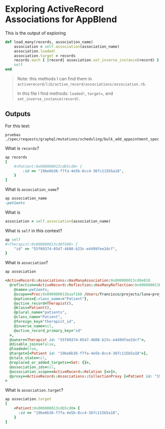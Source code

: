 # Exploring ActiveRecord Associations for AppBlend

This is the output of exploring
```ruby
def load_many(records, association_name)
	association = self.association(association_name)
	association.loaded!
	association.target = records
	records.each { |record| association.set_inverse_instance(record) }
	self
end
```

> Note: this methods I can find them in `activerecord/lib/active_record/associations/association.rb`.
> 
> In this file I find methods: `loaded!`, `target=`, and `set_inverse_instance(record)`.

## Outputs

For this test:
```
pruebas ./spec/requests/graphql/mutations/scheduling/bulk_add_appointment_spec.rb:106
```

What is `records`?
```ruby
ap records
[
    #<Patient:0x000000013cdb5cd0> {
        :id => "19be6b36-f7fa-4e5b-8cc4-36fc115b5a18",
    }
]
```

What is `association_name`?
```ruby
ap association_name
:patients
```

What is
```ruby
association = self.association(association_name)
```

What is `self` in this context?
```ruby
ap self
#<Therapist:0x000000013cd0f498> {
	"id" => "55f09374-0547-4608-b23c-e4499fee2dcf",
}
```

What is `association`?
```ruby
ap association

<ActiveRecord::Associations::HasManyAssociation:0x000000013cd0e818
  @reflection=<ActiveRecord::Reflection::HasManyReflection:0x000000013baaeee8
    @name=:patients,
    @scope=<Proc:0x000000013baaf168 /Users/francisco/projects/luna-project/backend/app/models/therapist.rb:117 (lambda)>,
    @options={:class_name=>"Patient"},
    @active_record=Therapist(),
    @klass=Patient(),
    @plural_name="patients",
    @class_name="Patient",
    @foreign_key="therapist_id",
    @inverse_name=nil,
    @active_record_primary_key="id"
  >,
  @owner=<Therapist id: "55f09374-0547-4608-b23c-e4499fee2dcf">,
  @disable_joins=false,
  @loaded=true,
  @target=[<Patient id: "19be6b36-f7fa-4e5b-8cc4-36fc115b5a18">],
  @stale_state=nil,
  @replaced_or_added_targets=<Set: {}>,
  @association_ids=nil,
  @association_scope=<ActiveRecord::Relation [<>]>,
  @proxy=<ActiveRecord::Associations::CollectionProxy [<Patient id: "19be6b36-f7fa-4e5b-8cc4-36fc115b5a18"]>
>
```

What is `association.target`?
```ruby
ap association.target
[
    <Patient:0x000000013cdb5cd0> {
      :id => "19be6b36-f7fa-4e5b-8cc4-36fc115b5a18",
    }
]
```

